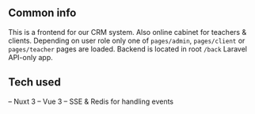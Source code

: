 ## Common info

This is a frontend for our CRM system. Also online cabinet for teachers & clients.
Depending on user role only one of `pages/admin`, `pages/client` or `pages/teacher`
pages are loaded. Backend is located in root `/back` Laravel API-only app.

## Tech used

– Nuxt 3
– Vue 3
– SSE & Redis for handling events

